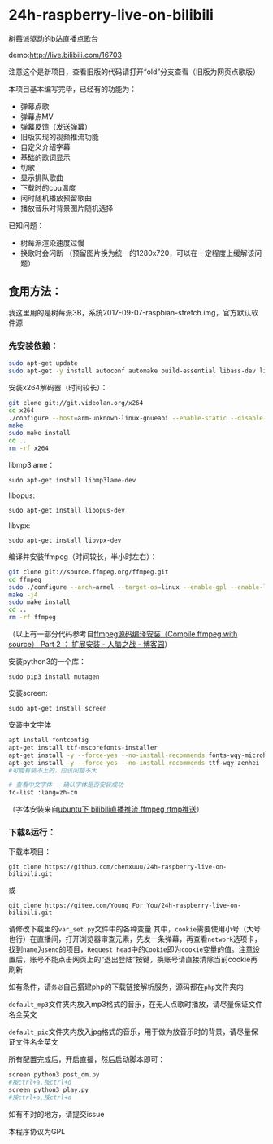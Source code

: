 # 24h-raspberry-live-on-bilibili
树莓派驱动的b站直播点歌台

demo:http://live.bilibili.com/16703

注意这个是新项目，查看旧版的代码请打开“old”分支查看（旧版为网页点歌版）

本项目基本编写完毕，已经有的功能为：

- 弹幕点歌
- 弹幕点MV
- 弹幕反馈（发送弹幕）
- 旧版实现的视频推流功能
- 自定义介绍字幕
- 基础的歌词显示
- 切歌
- 显示排队歌曲
- 下载时的cpu温度
- 闲时随机播放预留歌曲
- 播放音乐时背景图片随机选择

已知问题：

- 树莓派渲染速度过慢
- 换歌时会闪断 （预留图片换为统一的1280x720，可以在一定程度上缓解该问题）

## 食用方法：

我这里用的是树莓派3B，系统2017-09-07-raspbian-stretch.img，官方默认软件源

### 先安装依赖：

```Bash
sudo apt-get update
sudo apt-get -y install autoconf automake build-essential libass-dev libfreetype6-dev libtheora-dev libtool libvorbis-dev pkg-config texinfo wget zlib1g-dev
```

安装x264解码器（时间较长）：

```Bash
git clone git://git.videolan.org/x264
cd x264
./configure --host=arm-unknown-linux-gnueabi --enable-static --disable-opencl
make
sudo make install
cd ..
rm -rf x264
```

libmp3lame：
```
sudo apt-get install libmp3lame-dev
```
libopus:
```
sudo apt-get install libopus-dev
```
libvpx:
```
sudo apt-get install libvpx-dev
```

编译并安装ffmpeg（时间较长，半小时左右）：
```Bash
git clone git://source.ffmpeg.org/ffmpeg.git
cd ffmpeg
sudo ./configure --arch=armel --target-os=linux --enable-gpl --enable-libx264 --enable-nonfree --enable-libass --enable-libfreetype
make -j4
sudo make install
cd ..
rm -rf ffmpeg
```
（以上有一部分代码参考自[ffmpeg源码编译安装（Compile ffmpeg with source）  Part 2 ： 扩展安装 - 人脑之战 - 博客园](http://www.cnblogs.com/yaoz/p/6944942.html)）

安装python3的一个库：
```
sudo pip3 install mutagen
```

安装screen:
```
sudo apt-get install screen
```

安装中文字体
```Bash
apt install fontconfig
apt-get install ttf-mscorefonts-installer
apt-get install -y --force-yes --no-install-recommends fonts-wqy-microhei
apt-get install -y --force-yes --no-install-recommends ttf-wqy-zenhei
#可能有装不上的，应该问题不大

# 查看中文字体 --确认字体是否安装成功
fc-list :lang=zh-cn
```
（字体安装来自[ubuntu下 bilibili直播推流 ffmpeg rtmp推送](https://ppx.ink/2.ppx)）


### 下载&运行：
下载本项目：
```
git clone https://github.com/chenxuuu/24h-raspberry-live-on-bilibili.git
```
或
```
git clone https://gitee.com/Young_For_You/24h-raspberry-live-on-bilibili.git
```

请修改下载里的`var_set.py`文件中的各种变量
其中，`cookie`需要使用小号（大号也行）在直播间，打开浏览器审查元素，先发一条弹幕，再查看`network`选项卡，找到`name`为`send`的项目，`Request head`中的`Cookie`即为`cookie`变量的值。注意设置后，账号不能点击网页上的“退出登陆”按键，换账号请直接清除当前cookie再刷新

如有条件，请`务必`自己搭建php的下载链接解析服务，源码都在`php`文件夹内

`default_mp3`文件夹内放入mp3格式的音乐，在无人点歌时播放，请尽量保证文件名全英文

`default_pic`文件夹内放入jpg格式的音乐，用于做为放音乐时的背景，请尽量保证文件名全英文

所有配置完成后，开启直播，然后启动脚本即可：
```Bash
screen python3 post_dm.py
#按ctrl+a,按ctrl+d
screen python3 play.py
#按ctrl+a,按ctrl+d
```

如有不对的地方，请提交issue

本程序协议为GPL